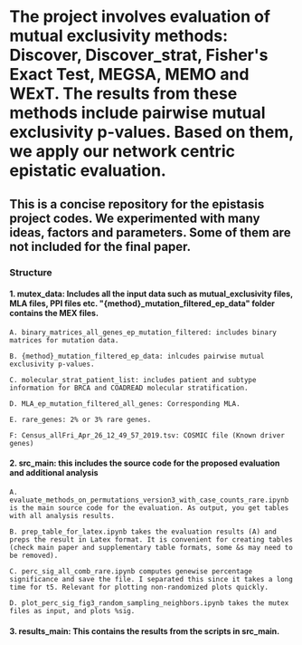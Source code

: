 # The project involves evaluation of mutual exclusivity methods: Discover, Discover_strat, Fisher's Exact Test, MEGSA, MEMO and WExT. The results from these methods include pairwise mutual exclusivity p-values. Based on them, we apply our network centric epistatic evaluation.

## This is a concise repository for the epistasis project codes. We experimented with many ideas, factors and parameters. Some of them are not included for the final paper.

### Structure

#### 1. mutex_data: Includes all the input data such as mutual_exclusivity files, MLA files, PPI files etc. "{method}_mutation_filtered_ep_data" folder contains the MEX files.

	A. binary_matrices_all_genes_ep_mutation_filtered: includes binary matrices for mutation data.

	B. {method}_mutation_filtered_ep_data: inlcudes pairwise mutual exclusivity p-values.

	C. molecular_strat_patient_list: includes patient and subtype information for BRCA and COADREAD molecular stratification.

	D. MLA_ep_mutation_filtered_all_genes: Corresponding MLA.

	E. rare_genes: 2% or 3% rare genes.

	F: Census_allFri_Apr_26_12_49_57_2019.tsv: COSMIC file (Known driver genes)


#### 2. src_main: this includes the source code for the proposed evaluation and additional analysis

	A. evaluate_methods_on_permutations_version3_with_case_counts_rare.ipynb is the main source code for the evaluation. As output, you get tables with all analysis results.

	B. prep_table_for_latex.ipynb takes the evaluation results (A) and preps the result in Latex format. It is convenient for creating tables (check main paper and supplementary table formats, some &s may need to be removed).

	C. perc_sig_all_comb_rare.ipynb computes genewise percentage significance and save the file. I separated this since it takes a long time for t5. Relevant for plotting non-randomized plots quickly.

	D. plot_perc_sig_fig3_random_sampling_neighbors.ipynb takes the mutex files as input, and plots %sig.
	

#### 3. results_main: This contains the results from the scripts in src_main.